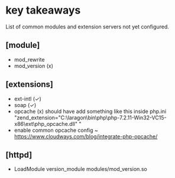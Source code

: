 # key takeaways 

List of common modules and extension servers not yet configured.

[module] 
----
- mod_rewrite 
- mod_version (x)  

[extensions]
----
- ext-intl  (✓) 
- soap      (✓) 
- opcache   (x) should have add something like this inside php.ini "zend_extension="C:\laragon\bin\php\php-7.2.11-Win32-VC15-x86\ext\php_opcache.dll" "
- enable common opcache config ~ https://www.cloudways.com/blog/integrate-php-opcache/ 

[httpd]
----
- LoadModule version_module modules/mod_version.so 
